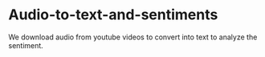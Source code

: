 # Audio-to-text-and-sentiments
We download audio from youtube videos to convert into text to analyze the sentiment.
